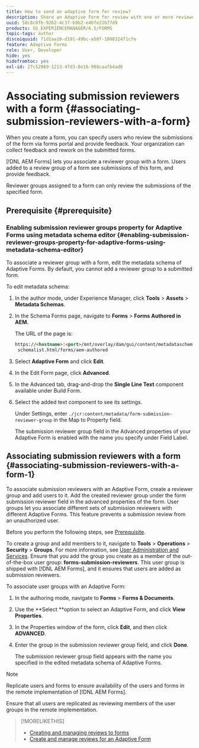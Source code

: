 ```yaml
---
title: How to send an adaptive form for review?
description: Share an Adaptive Form for review with one or more reviewers.
uuid: 58c8c8fb-9262-4c37-b9b2-e46fe21b77d9
products: SG_EXPERIENCEMANAGER/6.5/FORMS
topic-tags: author
discoiquuid: 71d1aa10-d191-49bc-a50f-1098324f1cfe
feature: Adaptive Forms
role: User, Developer
hide: yes
hidefromtoc: yes
exl-id: 27c52969-1213-4fd3-8e16-988caafb4ad6
---
```

# Associating submission reviewers with a form {#associating-submission-reviewers-with-a-form}

When you create a form, you can specify users who review the submissions of the form via forms portal and provide feedback. Your organization can collect feedback and rework on the submitted forms.

[!DNL AEM Forms] lets you associate a reviewer group with a form. Users added to a review group of a form see submissions of this form, and provide feedback.

Reviewer groups assigned to a form can only review the submissions of the specified form.

## Prerequisite {#prerequisite}

### Enabling submission reviewer groups property for Adaptive Forms using metadata schema editor {#enabling-submission-reviewer-groups-property-for-adaptive-forms-using-metadata-schema-editor}

To associate a reviewer group with a form, edit the metadata schema of Adaptive Forms. By default, you cannot add a reviewer group to a submitted form.

To edit metadata schema:

1. In the author mode, under Experience Manager, click **Tools** &gt; **Assets** &gt; **Metadata Schemas**.
1. In the Schema Forms page, navigate to **Forms** &gt; **Forms Authored in AEM.**

   The URL of the page is:

   ```html
   https://<hostname>:<port>/mnt/overlay/dam/gui/content/metadataschemaeditor/
    schemalist.html/forms/aem-authored
   ```

1. Select **Adaptive Form** and click **Edit**.
1. In the Edit Form page, click **Advanced**.
1. In the Advanced tab, drag-and-drop the **Single Line Text** component available under Build Form.
1. Select the added text component to see its settings.

   Under Settings, enter `./jcr:content/metadata/form-submission-reviewer-group` in the Map to Property field.

   The submission reviewer group field in the Advanced properties of your Adaptive Form is enabled with the name you specify under Field Label.

## Associating submission reviewers with a form {#associating-submission-reviewers-with-a-form-1}

To associate submission reviewers with an Adaptive Form, create a reviewer group and add users to it. Add the created reviewer group under the form submission reviewer field in the advanced properties of the form.
User groups let you associate different sets of submission reviewers with different Adaptive Forms. This feature prevents a submission review from an unauthorized user.

Before you perform the following steps, see [Prerequisite](adding-reviewers-form.md#prerequisite).

To create a group and add members to it, navigate to **Tools** &gt; **Operations** &gt; **Security** &gt; **Groups**.
For more information, see [User Administration and Services](https://experienceleague.adobe.com/docs/experience-manager-65/administering/security/security.html).
Ensure that you add the group you create as a member of the out-of-the-box user group: **forms-submission-reviewers**. This user group is shipped with [!DNL AEM Forms], and it ensures that users are added as submission reviewers.

To associate user groups with an Adaptive Form:

1. In the authoring mode, navigate to **Forms** &gt; **Forms & Documents**.
1. Use the **Select **option to select an Adaptive Form, and click **View Properties**.
1. In the Properties window of the form, click **Edit**, and then click **ADVANCED**.
1. Enter the group in the submission reviewer group field, and click **Done**.

   The submission reviewer group field appears with the name you specified in the edited metadata schema of Adaptive Forms.

>[!NOTE]
>
>Replicate users and forms to ensure availability of the users and forms in the remote implementation of [!DNL AEM Forms].
>
>Ensure that all users are replicated as reviewing members of the user groups in the remote implementation.

>[!MORELIKETHIS]
>
>* [Creating and managing reviews to forms](/help/forms/create-reviews-forms.md)
>* [Create and manage reviews for an Adaptive Form](/help/forms/review-adaptiveforms-in-sites-page.md)
